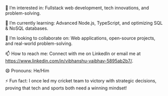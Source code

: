 👀 I’m interested in: Fullstack web development, tech innovations, and problem-solving.

🌱 I’m currently learning: Advanced Node.js, TypeScript, and optimizing SQL & NoSQL databases.

💞️ I’m looking to collaborate on: Web applications, open-source projects, and real-world problem-solving.

📫 How to reach me: Connect with me on LinkedIn or email me at https://www.linkedin.com/in/vibhanshu-vaibhav-5895ab2b7/.

😄 Pronouns: He/Him

⚡ Fun fact: I once led my cricket team to victory with strategic decisions, proving that tech and sports both need a winning mindset!
<!---
VibhanshuSrivastav/VibhanshuSrivastav is a ✨ special ✨ repository because its `README.md` (this file) appears on your GitHub profile.
You can click the Preview link to take a look at your changes.
--->
